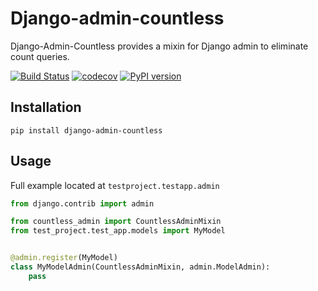 Django-admin-countless
======================

Django-Admin-Countless provides a mixin for Django admin to eliminate count 
queries.

[![Build Status](https://github.com/just-work/django-admin-countless/workflows/build/badge.svg?branch=master&event=push)](https://github.com/just-work/django-admin-countless/actions?query=event%3Apush+branch%3Amaster+workflow%3Abuild)
[![codecov](https://codecov.io/gh/just-work/django-admin-countless/branch/master/graph/badge.svg)](https://codecov.io/gh/just-work/django-admin-countless)
[![PyPI version](https://badge.fury.io/py/django-admin-countless.svg)](https://badge.fury.io/py/django-admin-countless)

Installation
------------

```shell script
pip install django-admin-countless
```

Usage
-----

Full example located at `testproject.testapp.admin`

```python
from django.contrib import admin

from countless_admin import CountlessAdminMixin
from test_project.test_app.models import MyModel


@admin.register(MyModel)
class MyModelAdmin(CountlessAdminMixin, admin.ModelAdmin):
    pass
```

